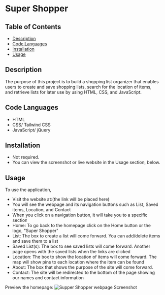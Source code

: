 # Super Shopper


## Table of Contents

- [Description](#description)
- [Code Languages](#code-languages)
- [Installation](#installation)
- [Usage](#usage)


## Description

The purpose of this project is to build a shopping list organizer that enables users to create and save shopping lists, search for the location of items, and retrieve lists for later use by using HTML, CSS, and JavaScript.


## Code Languages

- HTML
- CSS/ Tailwind CSS
- JavaScript/ jQuery


## Installation

- Not required.
- You can view the screenshot or live website in the Usage section, below.


## Usage

To use the application,
- Visit the website at:(the link will be placed here)
- You will see the webpage and its navigation buttons such as List, Saved items, Location, and Contact
- When you click on a navigation button, it will take you to a specific section
- Home: To go back to the homepage click on the Home button or the logo, "Super Shopper"
- List: The box to create a list will come forward. You can add/delete items and save them to a list
- Saved List(s): The box to see saved lists will come forward. Another page opens with the saved lists when the links are clicked
- Location: The box to show the location of items will come forward. The map will show pins to each location where the item can be found
- About: The box that shows the purpose of the site will come forward.
- Contact: The site will be redirected to the bottom of the page showing our names and contact information


Preview the homepage:
![Supper Shopper webpage Screenshot](./assets/screenshot/supper-shopper.png)